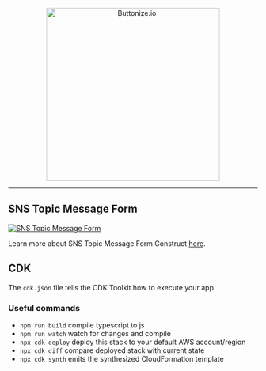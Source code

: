 <p align="center">
  <a href="https://buttonize.io">
    <img width="350" alt="Buttonize.io" src="https://user-images.githubusercontent.com/6282843/212024942-9fd50774-ea26-48ba-b2cf-ca2584498c9a.png">
  </a>
</p>

---

## SNS Topic Message Form

[![SNS Topic Message Form](https://github.com/buttonize/create-buttonize/assets/6282843/d7413ee8-ce95-4b81-a351-2740103aab65)](https://buttonize.io/library/sns-topic-message-form)

Learn more about SNS Topic Message Form Construct [here](https://buttonize.io/library/sns-topic-message-form).

## CDK

The `cdk.json` file tells the CDK Toolkit how to execute your app.

### Useful commands

* `npm run build`   compile typescript to js
* `npm run watch`   watch for changes and compile
* `npx cdk deploy`  deploy this stack to your default AWS account/region
* `npx cdk diff`    compare deployed stack with current state
* `npx cdk synth`   emits the synthesized CloudFormation template
